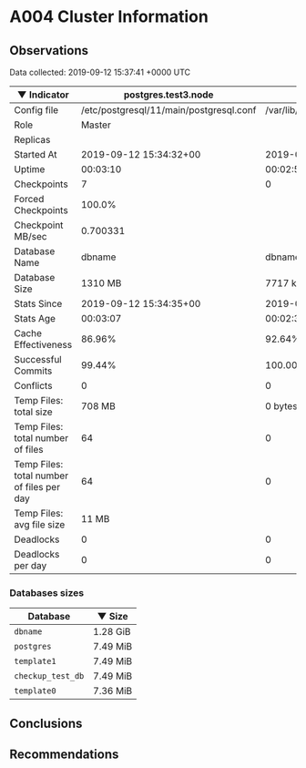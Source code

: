# A004 Cluster Information #

## Observations ##
Data collected: 2019-09-12 15:37:41 +0000 UTC  

|&#9660;&nbsp;Indicator | postgres.test3.node | postgres.test1.node | postgres.test2.node |
|--------|-------|-------- |-------- |
|Config file |/etc/postgresql/11/main/postgresql.conf|/var/lib/postgresql/11/data1/postgresql.conf|/var/lib/postgresql/11/data2/postgresql.conf|
|Role |Master|<no value>|<no value>|
|Replicas ||<no value>|<no value>|
|Started At |2019-09-12&nbsp;15:34:32+00|2019-09-12 15:34:39+00|2019-09-12 15:34:43+00|
|Uptime |00:03:10|00:02:50|00:02:52|
|Checkpoints |7|0|0|
|Forced Checkpoints |100.0%|<no value>|<no value>|
|Checkpoint MB/sec |0.700331|<no value>|<no value>|
|Database Name |dbname|dbname|dbname|
|Database Size |1310&nbsp;MB|7717 kB|7725 kB|
|Stats Since |2019-09-12&nbsp;15:34:35+00|2019-09-12 15:34:54+00|2019-09-12 15:34:54+00|
|Stats Age |00:03:07|00:02:35|00:02:41|
|Cache Effectiveness |86.96%|92.64%|92.64%|
|Successful Commits |99.44%|100.00%|100.00%|
|Conflicts |0|0|0|
|Temp Files: total size |708&nbsp;MB|0 bytes|0 bytes|
|Temp Files: total number of files |64|0|0|
|Temp Files: total number of files per day |64|0|0|
|Temp Files: avg file size |11&nbsp;MB|<no value>|<no value>|
|Deadlocks |0|0|0|
|Deadlocks per day |0|0|0|


### Databases sizes ###

| Database | &#9660;&nbsp;Size |
|----------|--------|
| `dbname` | 1.28&nbsp;GiB |
| `postgres` | 7.49&nbsp;MiB |
| `template1` | 7.49&nbsp;MiB |
| `checkup_test_db` | 7.49&nbsp;MiB |
| `template0` | 7.36&nbsp;MiB |


## Conclusions ##


## Recommendations ##

